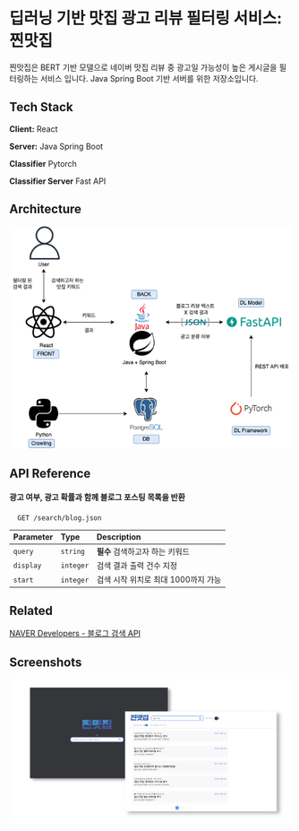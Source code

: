 
# 딥러닝 기반 맛집 광고 리뷰 필터링 서비스: 찐맛집
찐맛집은 BERT 기반 모델으로 네이버 맛집 리뷰 중 광고일 가능성이 높은 게시글을 필터링하는 서비스 입니다. Java Spring Boot 기반 서버를 위한 저장소입니다.


## Tech Stack

**Client:** React

**Server:** Java Spring Boot

**Classifier** Pytorch

**Classifier Server** Fast API


## Architecture
<img src="./imgs/jmj_architecture.png" width="600">

## API Reference

#### 광고 여부, 광고 확률과 함께 블로그 포스팅 목록을 반환

```http
  GET /search/blog.json
```

| Parameter | Type     | Description                |
| :-------- | :------- | :------------------------- |
| `query` | `string` | **필수** 검색하고자 하는 키워드  |
| `display` | `integer` | 검색 결과 출력 건수 지정 |
| `start` | `integer` | 검색 시작 위치로 최대 1000까지 가능 |


## Related

[NAVER Developers - 블로그 검색 API](https://developers.naver.com/docs/serviceapi/search/blog/blog.md#%EB%B8%94%EB%A1%9C%EA%B7%B8)


## Screenshots

![App Screenshot](./imgs/jmj_screenshot.png)

